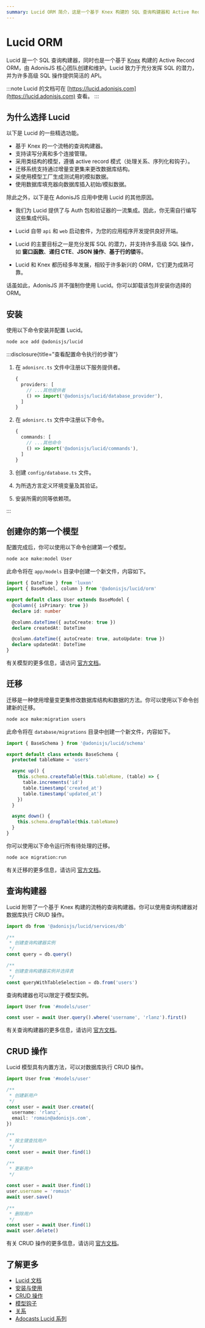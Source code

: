 ```yaml
---
summary: Lucid ORM 简介，这是一个基于 Knex 构建的 SQL 查询构建器和 Active Record ORM。
---
```


# Lucid ORM

Lucid 是一个 SQL 查询构建器，同时也是一个基于 [Knex](https://knexjs.org) 构建的 Active Record ORM，由 AdonisJS 核心团队创建和维护。Lucid 致力于充分发挥 SQL 的潜力，并为许多高级 SQL 操作提供简洁的 API。

:::note
Lucid 的文档可在 [https://lucid.adonisjs.com](https://lucid.adonisjs.com) 查看。
:::

## 为什么选择 Lucid

以下是 Lucid 的一些精选功能。

- 基于 Knex 的一个流畅的查询构建器。
- 支持读写分离和多个连接管理。
- 采用类结构的模型，遵循 active record 模式（处理关系、序列化和钩子）。
- 迁移系统支持通过增量变更集来更改数据库结构。
- 采使用模型工厂生成测试用的模拟数据。
- 使用数据库填充器向数据库插入初始/模拟数据。

除此之外，以下是在 AdonisJS 应用中使用 Lucid 的其他原因。

- 我们为 Lucid 提供了与 Auth 包和验证器的一流集成。因此，你无需自行编写这些集成代码。

- Lucid 自带 `api` 和 `web` 启动套件，为您的应用程序开发提供良好开端。

- Lucid 的主要目标之一是充分发挥 SQL 的潜力，并支持许多高级 SQL 操作，如 **窗口函数**、**递归 CTE**、**JSON 操作**、**基于行的锁**等。

- Lucid 和 Knex 都历经多年发展，相较于许多新兴的 ORM，它们更为成熟可靠。

话虽如此，AdonisJS 并不强制你使用 Lucid。你可以卸载该包并安装你选择的 ORM。

## 安装

使用以下命令安装并配置 Lucid。

```sh
node ace add @adonisjs/lucid
```

:::disclosure{title="查看配置命令执行的步骤"}

1. 在 `adonisrc.ts` 文件中注册以下服务提供者。

   ```ts
   {
     providers: [
       // ...其他提供者
       () => import('@adonisjs/lucid/database_provider'),
     ]
   }
   ```

2. 在 `adonisrc.ts` 文件中注册以下命令。

   ```ts
   {
     commands: [
       // ...其他命令
       () => import('@adonisjs/lucid/commands'),
     ]
   }
   ```

3. 创建 `config/database.ts` 文件。

4. 为所选方言定义环境变量及其验证。

5. 安装所需的同等依赖项。

:::

## 创建你的第一个模型

配置完成后，你可以使用以下命令创建第一个模型。

```sh
node ace make:model User
```

此命令将在 `app/models` 目录中创建一个新文件，内容如下。

```ts
import { DateTime } from 'luxon'
import { BaseModel, column } from '@adonisjs/lucid/orm'

export default class User extends BaseModel {
  @column({ isPrimary: true })
  declare id: number

  @column.dateTime({ autoCreate: true })
  declare createdAt: DateTime

  @column.dateTime({ autoCreate: true, autoUpdate: true })
  declare updatedAt: DateTime
}
```

有关模型的更多信息，请访问 [官方文档](https://lucid.adonisjs.com/docs/models)。

## 迁移

迁移是一种使用增量变更集修改数据库结构和数据的方法。你可以使用以下命令创建新的迁移。

```sh
node ace make:migration users
```

此命令将在 `database/migrations` 目录中创建一个新文件，内容如下。

```ts
import { BaseSchema } from '@adonisjs/lucid/schema'

export default class extends BaseSchema {
  protected tableName = 'users'

  async up() {
    this.schema.createTable(this.tableName, (table) => {
      table.increments('id')
      table.timestamp('created_at')
      table.timestamp('updated_at')
    })
  }

  async down() {
    this.schema.dropTable(this.tableName)
  }
}
```

你可以使用以下命令运行所有待处理的迁移。

```sh
node ace migration:run
```

有关迁移的更多信息，请访问 [官方文档](https://lucid.adonisjs.com/docs/migrations)。

## 查询构建器

Lucid 附带了一个基于 Knex 构建的流畅的查询构建器。你可以使用查询构建器对数据库执行 CRUD 操作。

```ts
import db from '@adonisjs/lucid/services/db'

/**
 * 创建查询构建器实例
 */
const query = db.query()

/**
 * 创建查询构建器实例并选择表
 */
const queryWithTableSelection = db.from('users')
```

查询构建器也可以限定于模型实例。

```ts
import User from '#models/user'

const user = await User.query().where('username', 'rlanz').first()
```

有关查询构建器的更多信息，请访问 [官方文档](https://lucid.adonisjs.com/docs/select-query-builder)。

## CRUD 操作

Lucid 模型具有内置方法，可以对数据库执行 CRUD 操作。

```ts
import User from '#models/user'

/**
 * 创建新用户
 */
const user = await User.create({
  username: 'rlanz',
  email: 'romain@adonisjs.com',
})

/**
 * 按主键查找用户
 */
const user = await User.find(1)

/**
 * 更新用户
 */

const user = await User.find(1)
user.username = 'romain'
await user.save()

/**
 * 删除用户
 */
const user = await User.find(1)
await user.delete()
```

有关 CRUD 操作的更多信息，请访问 [官方文档](https://lucid.adonisjs.com/docs/crud-operations)。

## 了解更多

- [Lucid 文档](https://lucid.adonisjs.com)
- [安装与使用](https://lucid.adonisjs.com/docs/installation)
- [CRUD 操作](https://lucid.adonisjs.com/docs/crud-operations)
- [模型钩子](https://lucid.adonisjs.com/docs/model-hooks)
- [关系](https://lucid.adonisjs.com/docs/relationships)
- [Adocasts Lucid 系列](https://adocasts.com/topics/lucid)